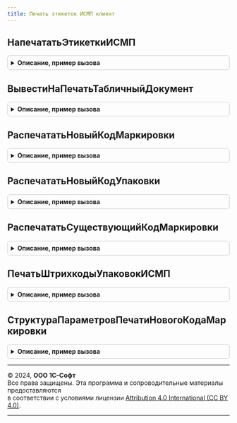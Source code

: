 ```yaml
---
title: Печать этикеток ИСМП клиент
---
```



## НапечататьЭтикеткиИСМП
<details style="margin: 1em 0; padding: 0.5em; border: 1px solid #ccc; border-radius: 6px;">

<summary style="font-weight: bold; cursor: pointer;">Описание, пример вызова</summary>

```bsl

// Выполняет печать этикеток обуви по переданным данным печати.
//
// Параметры:
// 	ДанныеПечати - Структура - данные для печати
// 	Форма - ФормаКлиентскогоПриложения - Форма источник вызова печати
Процедура НапечататьЭтикеткиИСМП(ДанныеПечати, Форма) Экспорт
```

Пример вызова
```bsl
ПечатьЭтикетокИСМПКлиент.НапечататьЭтикеткиИСМП(ДанныеПечати, Форма) 
```
</details>

## ВывестиНаПечатьТабличныйДокумент
<details style="margin: 1em 0; padding: 0.5em; border: 1px solid #ccc; border-radius: 6px;">

<summary style="font-weight: bold; cursor: pointer;">Описание, пример вызова</summary>

```bsl

// Выводит переданный по адресу во временном харнищие табличный документ
//
// Параметры:
// 	ТабличныйДокумент - ТабличныйДокумент - Сформированный табличный документ с кодами маркировки
// 	Форма - ФормаКлиентскогоПриложения - владелец открываемой формы для печати
// 	СразуНаПринтер - Булево - отправлять непостредственно на принтер
//
Процедура ВывестиНаПечатьТабличныйДокумент(ТабличныйДокумент, Форма, СразуНаПринтер=Ложь) Экспорт
```

Пример вызова
```bsl
ПечатьЭтикетокИСМПКлиент.ВывестиНаПечатьТабличныйДокумент(ТабличныйДокумент, Форма, СразуНаПринтер);
```
</details>

## РаспечататьНовыйКодМаркировки
<details style="margin: 1em 0; padding: 0.5em; border: 1px solid #ccc; border-radius: 6px;">

<summary style="font-weight: bold; cursor: pointer;">Описание, пример вызова</summary>

```bsl

// Резервирует и выполняет печать нового кода маркировки. Последовательно запрашивает данные, которых недостаточно
// - Задает вопрос о необходимости записать объект для резервирования.
// - Запрашивает шаблон этикетки у пользователя.
//
// Параметры:
// 	Результат - Произвольный - результаты переданных данных из других форм и обработчиков оповещений
// 	ДополнительныеПараметры - См. ПечатьЭтикетокИСМПКлиент.СтруктураПараметровПечатиНовогоКодаМаркировки
Процедура РаспечататьНовыйКодМаркировки(Результат, ДополнительныеПараметры) Экспорт
```

Пример вызова
```bsl
ПечатьЭтикетокИСМПКлиент.РаспечататьНовыйКодМаркировки(Результат, ДополнительныеПараметры) 
```
</details>

## РаспечататьНовыйКодУпаковки
<details style="margin: 1em 0; padding: 0.5em; border: 1px solid #ccc; border-radius: 6px;">

<summary style="font-weight: bold; cursor: pointer;">Описание, пример вызова</summary>

```bsl

// Резервирует и выполняет печать нового кода маркировки. Последовательно запрашивает данные, которых недостаточно
// - Задает вопрос о необходимости записать объект для резервирования.
// - Запрашивает шаблон этикетки у пользователя.
//
// Параметры:
// 	ШтрихкодУпаковки - Структура - данные для печати штрихкода упаковки
// 	Форма - ФормаКлиентскогоПриложения - источник вызова
// 	ШаблонЭтикеткиУпаковки - Произвольный - шаблон этикетки упаковки
Процедура РаспечататьНовыйКодУпаковки(ШтрихкодУпаковки, Форма, ШаблонЭтикеткиУпаковки) Экспорт
```

Пример вызова
```bsl
ПечатьЭтикетокИСМПКлиент.РаспечататьНовыйКодУпаковки(ШтрихкодУпаковки, Форма, ШаблонЭтикеткиУпаковки) 
```
</details>

## РаспечататьСуществующийКодМаркировки
<details style="margin: 1em 0; padding: 0.5em; border: 1px solid #ccc; border-radius: 6px;">

<summary style="font-weight: bold; cursor: pointer;">Описание, пример вызова</summary>

```bsl

// Выполняет печать переданного кода маркировки. Код маркировки должен присутствовать в регистре "ПулКодовМаркировкиСУЗ".
//
// Параметры:
// 	ДанныеШтрихкода - Структура - Данные штрихкода, который нужно вывести на печать.
// 	ДополнитьПолныйКодМаркировки - Строка - Содержит идентификатор применения, который требуется дополнить у полного кода маркировки.
//                                          Например, если полный код маркировки требуется дополнить весом, то содержит "3103".
Процедура РаспечататьСуществующийКодМаркировки(ДанныеШтрихкода, ДополнитьПолныйКодМаркировки) Экспорт
```

Пример вызова
```bsl
ПечатьЭтикетокИСМПКлиент.РаспечататьСуществующийКодМаркировки(ДанныеШтрихкода, ДополнитьПолныйКодМаркировки) 
```
</details>

## ПечатьШтрихкодыУпаковокИСМП
<details style="margin: 1em 0; padding: 0.5em; border: 1px solid #ccc; border-radius: 6px;">

<summary style="font-weight: bold; cursor: pointer;">Описание, пример вызова</summary>

```bsl

//Получает данные для печати этикеток ИС МП из справочника штрихкодов упаковок
//
// Параметры:
//	ОписаниеКоманды - Структура - структура с описанием команды.
// Возвращаемое значение:
// 	Неопределено - Описание
Функция ПечатьШтрихкодыУпаковокИСМП(ОписаниеКоманды) Экспорт
```

Пример вызова
```bsl
Результат = ПечатьЭтикетокИСМПКлиент.ПечатьШтрихкодыУпаковокИСМП(ОписаниеКоманды) 
```
</details>

## СтруктураПараметровПечатиНовогоКодаМаркировки
<details style="margin: 1em 0; padding: 0.5em; border: 1px solid #ccc; border-radius: 6px;">

<summary style="font-weight: bold; cursor: pointer;">Описание, пример вызова</summary>

```bsl

// Возвращает новую структуру параметров для использования в процедуре РаспечататьНовыйКодМаркировки.
//
// Параметры:
// 	СтруктураПечати - см. ПечатьЭтикетокИСМПКлиентСервер.СтруктураПечатиЭтикетки
// 	Форма - ФормаКлиентскогоПриложения - форма, из которой осуществляется вызов
// 	Оповещение - ОписаниеОповещения - Оповещение, которое вызывается на клиенте, передается результат резервирования
// 	нового кода маркировки.
// Возвращаемое значение:
// 	Структура - Описание:
// * СтруктураПечати - См. ПечатьЭтикетокИСМПКлиентСервер.СтруктураПечатиЭтикетки.
// * Форма - ФормаКлиентскогоПриложения - форма, из которой осуществляется вызов.
// * Оповещение - ОписаниеОповещения - Оповещение, которое вызывается на клиенте, передается результат резервирования.
//
Функция СтруктураПараметровПечатиНовогоКодаМаркировки(СтруктураПечати, Форма, Оповещение = Неопределено) Экспорт
```

Пример вызова
```bsl
Результат = ПечатьЭтикетокИСМПКлиент.СтруктураПараметровПечатиНовогоКодаМаркировки(СтруктураПечати, Форма, Оповещение);
```
</details>

---

© 2024, **ООО 1С-Софт**  
Все права защищены. Эта программа и сопроводительные материалы предоставляются  
в соответствии с условиями лицензии [Attribution 4.0 International (CC BY 4.0)](https://creativecommons.org/licenses/by/4.0/legalcode).

---
